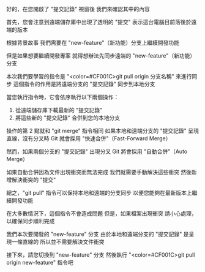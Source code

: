 好的，在您開啟了 "提交記錄" 視窗後
我們來確認其中的內容

首先，您會注意到遠端儲存庫中出現了透明的 "提交"
表示這台電腦目前落後於遠端的版本

根據背景故事
我們需要在 "new-feature"（新功能）分支上繼續開發功能

但是如果想要繼續開發專案
就得想辦法先同步遠端的 "new-feature"（新功能）分支

本次我們要學習的指令是
"<color=#CF001C>git pull origin 分支名稱</color>" 來進行同步
這個指令的作用是將遠端分支的 "提交記錄" 同步到本地分支

當您執行指令時，它會依序執行以下兩個操作：
1. 從遠端儲存庫下載最新的 "提交記錄"
2. 將這些新的 "提交記錄" 合併到您的本地分支

操作的第 2 點就和 "git merge" 指令相同
如果本地和遠端分支的 "提交記錄" 呈現直線，沒有分叉時
Git 就會採用 "快速合併"（Fast-Forward Merge）

然而，如果兩個分支的 "提交記錄" 出現分叉
Git 將會採用 "自動合併"（Auto Merge）

如果自動合併因為文件出現衝突而無法完成
我們就需要手動解決這些衝突
然後新增解決衝突的 "提交" 

總之，"git pull" 指令可以保持本地和遠端的分支同步
以便您能夠在最新版本上繼續開發功能

在大多數情況下，這個指令不會造成問題
但是，如果檔案出現衝突
請小心處理，以確保同步順利完成

我們本次要開發的 "new-feature" 分支
由於本地和遠端分支的 "提交記錄" 是呈現一條直線的
所以並不需要解決文件衝突

接下來，請您切換到 "new-feature" 分支
然後執行 "<color=#CF001C>git pull origin new-feature</color>" 指令吧
